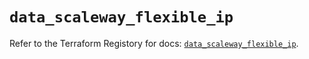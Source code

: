 # `data_scaleway_flexible_ip`

Refer to the Terraform Registory for docs: [`data_scaleway_flexible_ip`](https://registry.terraform.io/providers/scaleway/scaleway/2.18.0/docs/data-sources/flexible_ip).
